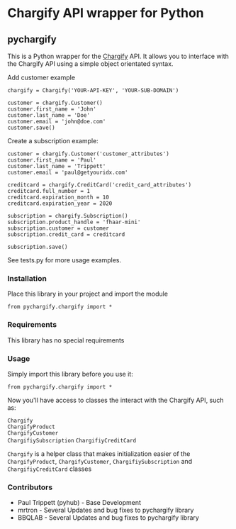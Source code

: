 Chargify API wrapper for Python
===============================

pychargify
----------

This is a Python wrapper for the [Chargify](http://chargify.com) API. It allows you to interface
with the Chargify API using a simple object orientated syntax.

Add customer example

    chargify = Chargify('YOUR-API-KEY', 'YOUR-SUB-DOMAIN')
    
    customer = chargify.Customer()
    customer.first_name = 'John'
    customer.last_name = 'Doe'
    customer.email = 'john@doe.com'
    customer.save()

Create a subscription example:

    customer = chargify.Customer('customer_attributes')
    customer.first_name = 'Paul'
    customer.last_name = 'Trippett'
    customer.email = 'paul@getyouridx.com'
    
    creditcard = chargify.CreditCard('credit_card_attributes')
    creditcard.full_number = 1
    creditcard.expiration_month = 10
    creditcard.expiration_year = 2020

    subscription = chargify.Subscription()
    subscription.product_handle = 'fhaar-mini'
    subscription.customer = customer
    subscription.credit_card = creditcard
    
    subscription.save()

See tests.py for more usage examples.


### Installation

Place this library in your project and import the module

    from pychargify.chargify import *


### Requirements

This library has no special requirements

### Usage

Simply import this library before you use it:

    from pychargify.chargify import *
    

Now you'll have access to classes the interact with the Chargify API, such as:

`Chargify`  
`ChargifyProduct`  
`ChargifyCustomer`  
`ChargifiySubscription`
`ChargifiyCreditCard`

`Chargify` is a helper class that makes initialization easier of the `ChargifyProduct`, `ChargifyCustomer`,
`ChargifiySubscription` and `ChargifiyCreditCard` classes


### Contributors

* Paul Trippett (pyhub)  - Base Development
* mrtron - Several Updates and bug fixes to pychargify library
* BBQLAB - Several Updates and bug fixes to pychargify library


